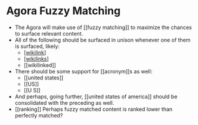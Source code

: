 # Agora Fuzzy Matching

- The Agora will make use of [[fuzzy matching]] to maximize the chances to surface relevant content.
- All of the following should be surfaced in unison whenever one of them is surfaced, likely:
  - [[wikilink]]
  - [[wikilinks]]
  - [[wikilinked]]
- There should be some support for [[acronym]]s as well:
  - [[united states]]
  - [[US]]
  - [[U S]]
- And perhaps, going further, [[united states of america]] should be consolidated with the preceding as well.
- [[ranking]] Perhaps fuzzy matched content is ranked lower than perfectly matched?



[//begin]: # "Autogenerated link references for markdown compatibility"
[wikilink]: wikilink "Wikilink"
[wikilinks]: wikilinks "Wikilinks"
[//end]: # "Autogenerated link references"